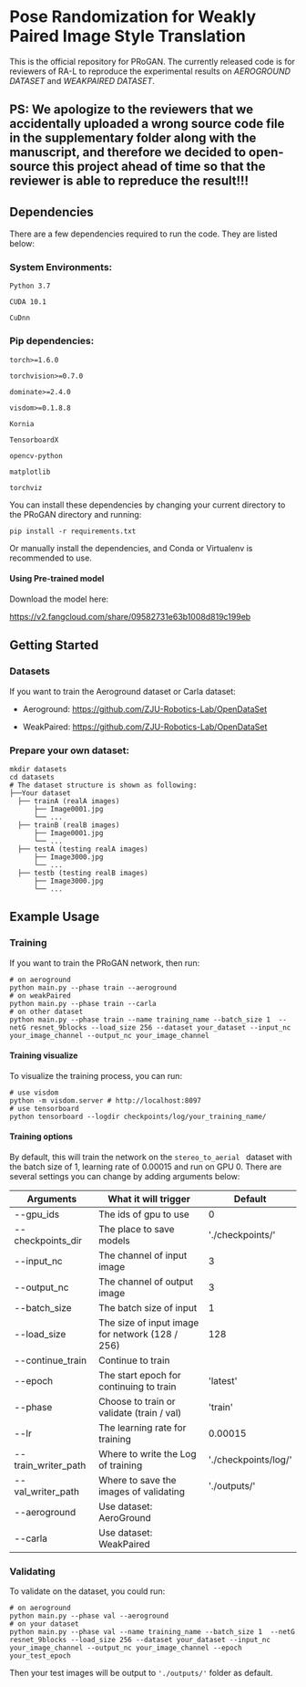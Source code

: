 # Pose Randomization for Weakly Paired Image Style Translation

This is the official repository for PRoGAN. The currently released code is for reviewers of RA-L to reproduce the experimental results on *AEROGROUND DATASET* and *WEAKPAIRED DATASET*.

## PS: We apologize to the reviewers that we accidentally uploaded a wrong source code file in the supplementary folder along with the manuscript, and therefore we decided to open-source this project ahead of time so that the reviewer is able to repreduce the result!!!

## Dependencies

There are a few dependencies required to run the code.  They are listed below:

### System Environments:

`Python 3.7`

`CUDA 10.1`

`CuDnn`

### Pip dependencies:

`torch>=1.6.0`

`torchvision>=0.7.0`

`dominate>=2.4.0`

`visdom>=0.1.8.8`

`Kornia`

`TensorboardX`

`opencv-python`

`matplotlib`

`torchviz`



You can install these dependencies by changing your current directory to the PRoGAN directory and running:

``` shell
pip install -r requirements.txt  
```

Or manually install the dependencies, and Conda or Virtualenv is recommended to use.

#### Using Pre-trained model

Download the model here:


https://v2.fangcloud.com/share/09582731e63b1008d819c199eb

## Getting Started

### Datasets

If you want to train the Aeroground dataset or Carla dataset: 

- Aeroground: https://github.com/ZJU-Robotics-Lab/OpenDataSet

- WeakPaired: https://github.com/ZJU-Robotics-Lab/OpenDataSet



### Prepare your own dataset:

``` shell
mkdir datasets
cd datasets
# The dataset structure is shown as following:
├──Your dataset
  ├── trainA (realA images)
      ├── Image0001.jpg 
      └── ...
  ├── trainB (realB images)
      ├── Image0001.jpg
      └── ...
  ├── testA (testing realA images)
      ├── Image3000.jpg
      └── ... 
  ├── testb (testing realB images)
      ├── Image3000.jpg
      └── ... 
```

## Example Usage

### Training

If you want to train the PRoGAN network, then run:

``` shell
# on aeroground
python main.py --phase train --aeroground
# on weakPaired
python main.py --phase train --carla
# on other dataset
python main.py --phase train --name training_name --batch_size 1  --netG resnet_9blocks --load_size 256 --dataset your_dataset --input_nc your_image_channel --output_nc your_image_channel 
```

#### Training visualize

To visualize the training process, you can run:

``` shell
# use visdom
python -m visdom.server # http://localhost:8097
# use tensorboard
python tensorboard --logdir checkpoints/log/your_training_name/
```

#### Training options

By default, this will train the network on the `stereo_to_aerial ` dataset with the batch size of 1, learning rate of 0.00015 and run on GPU 0. There are several settings you can change by adding arguments below:

| Arguments           | What it will trigger                            | Default              |
| ------------------- | ----------------------------------------------- | -------------------- |
| --gpu_ids           | The ids of gpu to use                           | 0                    |
| --checkpoints_dir   | The place to save models                        | './checkpoints/'     |
| --input_nc          | The channel of input image                      | 3                    |
| --output_nc         | The channel of output image                     | 3                    |
| --batch_size        | The batch size of input                         | 1                    |
| --load_size         | The size of input image for network (128 / 256) | 128                  |
| --continue_train    | Continue to train                               |                      |
| --epoch             | The start epoch for continuing  to train        | 'latest'             |
| --phase             | Choose to train or validate (train / val)       | 'train'              |
| --lr                | The learning rate for training                  | 0.00015              |
| --train_writer_path | Where to write the Log of training              | './checkpoints/log/' |
| --val_writer_path   | Where to save the images of validating          | './outputs/'         |
| --aeroground        | Use dataset: AeroGround                         |                      |
| --carla             | Use dataset: WeakPaired                         |                      |

### Validating

To validate on the dataset, you could run:

``` shell
# on aeroground
python main.py --phase val --aeroground
# on your dataset
python main.py --phase val --name training_name --batch_size 1  --netG resnet_9blocks --load_size 256 --dataset your_dataset --input_nc your_image_channel --output_nc your_image_channel --epoch your_test_epoch
```

Then your test images will be output to `'./outputs/'` folder as default.

